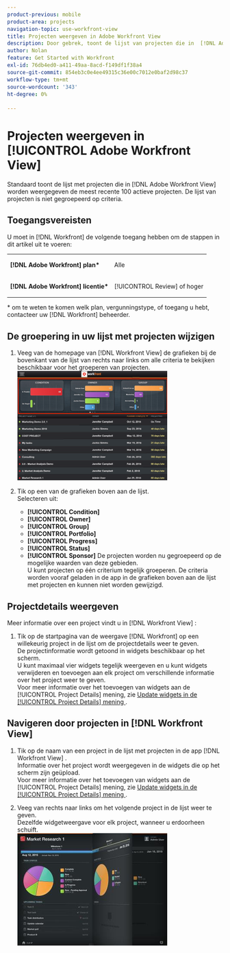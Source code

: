 ```yaml
---
product-previous: mobile
product-area: projects
navigation-topic: use-workfront-view
title: Projecten weergeven in Adobe Workfront View
description: Door gebrek, toont de lijst van projecten die in  [!DNL Adobe Workfront]  Mening worden getoond de meest recente 100 actieve projecten. De lijst van projecten is niet gegroepeerd op criteria.
author: Nolan
feature: Get Started with Workfront
exl-id: 76db4ed0-a411-49aa-8acd-f149df1f38a4
source-git-commit: 854eb3c0e4ee49315c36e00c7012e0baf2d98c37
workflow-type: tm+mt
source-wordcount: '343'
ht-degree: 0%

---
```


# Projecten weergeven in [!UICONTROL Adobe Workfront View]

Standaard toont de lijst met projecten die in [!DNL Adobe Workfront View] worden weergegeven de meest recente 100 actieve projecten. De lijst van projecten is niet gegroepeerd op criteria.

## Toegangsvereisten

U moet in [!DNL Workfront] de volgende toegang hebben om de stappen in dit artikel uit te voeren:

<table style="table-layout:auto"> 
 <col> 
 </col> 
 <col> 
 </col> 
 <tbody> 
  <tr> 
   <td role="rowheader"><strong>[!DNL Adobe Workfront] plan*</strong></td> 
   <td> <p>Alle</p> </td> 
  </tr> 
  <tr> 
   <td role="rowheader"><strong>[!DNL Adobe Workfront] licentie*</strong></td> 
   <td> <p>[!UICONTROL Review] of hoger</p> </td> 
  </tr> 
 </tbody> 
</table>

&#42; om te weten te komen welk plan, vergunningstype, of toegang u hebt, contacteer uw [!DNL Workfront] beheerder.

## De groepering in uw lijst met projecten wijzigen

1. Veeg van de homepage van [!DNL Workfront View] de grafieken bij de bovenkant van de lijst van rechts naar links om alle criteria te bekijken beschikbaar voor het groeperen van projecten.\
   ![[!DNL workfront_view_project_groupings_Adobe].png &#x200B;](assets/workfront-view-project-groupings-adobe-350x255.png)

1. Tik op een van de grafieken boven aan de lijst.\
   Selecteren uit:

   * **[!UICONTROL Condition]**
   * **[!UICONTROL Owner]**
   * **[!UICONTROL Group]**
   * **[!UICONTROL Portfolio]**
   * **[!UICONTROL Progress]**
   * **[!UICONTROL Status]**
   * **[!UICONTROL Sponsor]**
De projecten worden nu gegroepeerd op de mogelijke waarden van deze gebieden.\
      U kunt projecten op één criterium tegelijk groeperen. De criteria worden vooraf geladen in de app in de grafieken boven aan de lijst met projecten en kunnen niet worden gewijzigd.

## Projectdetails weergeven

Meer informatie over een project vindt u in [!DNL Workfront View] :

1. Tik op de startpagina van de weergave [!DNL Workfront] op een willekeurig project in de lijst om de projectdetails weer te geven.\
   De projectinformatie wordt getoond in widgets beschikbaar op het scherm.\
   U kunt maximaal vier widgets tegelijk weergeven en u kunt widgets verwijderen en toevoegen aan elk project om verschillende informatie over het project weer te geven.\
   Voor meer informatie over het toevoegen van widgets aan de [!UICONTROL Project Details] mening, zie [&#x200B; Update widgets in de [!UICONTROL Project Details] mening &#x200B;](../../../workfront-basics/mobile-apps/using-workfront-view/update-widgets-in-workfront-view.md).

## Navigeren door projecten in [!DNL Workfront View]

1. Tik op de naam van een project in de lijst met projecten in de app [!DNL Workfront View] .\
   Informatie over het project wordt weergegeven in de widgets die op het scherm zijn geüpload.\
   Voor meer informatie over het toevoegen van widgets aan de [!UICONTROL Project Details] mening, zie [&#x200B; Update widgets in de [!UICONTROL Project Details] mening &#x200B;](../../../workfront-basics/mobile-apps/using-workfront-view/update-widgets-in-workfront-view.md).

1. Veeg van rechts naar links om het volgende project in de lijst weer te geven.\
   Dezelfde widgetweergave voor elk project, wanneer u erdoorheen schuift.\
   ![&#x200B; beeld-1__6__copy.jpg &#x200B;](assets/image-1--6--copy-350x262.jpg) 
